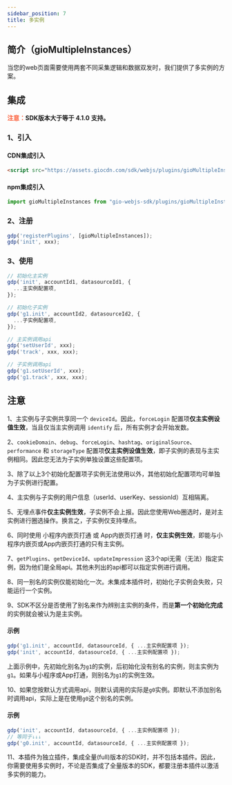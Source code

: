 ```yaml
---
sidebar_position: 7
title: 多实例
---
```

## 简介（gioMultipleInstances）

当您的web页面需要使用两套不同采集逻辑和数据双发时，我们提供了多实例的方案。

## 集成

**<font color="#FC5F3A">注意：</font>SDK版本大于等于 4.1.0 支持。**

### 1、引入

#### CDN集成引入

```html
<script src="https://assets.giocdn.com/sdk/webjs/plugins/gioMultipleInstances.js"></script>
```

#### npm集成引入

```js
import gioMultipleInstances from "gio-webjs-sdk/plugins/gioMultipleInstances"
```

### 2、注册

```js
gdp('registerPlugins', [gioMultipleInstances]);
gdp('init', xxx);
```

### 3、使用

```js
// 初始化主实例
gdp('init', accountId1, datasourceId1, {
  ...主实例配置项,
});

// 初始化子实例
gdp('g1.init', accountId2, datasourceId2, {
  ...子实例配置项,
});

// 主实例调用api
gdp('setUserId', xxx);
gdp('track', xxx, xxx);

// 子实例调用api
gdp('g1.setUserId', xxx);
gdp('g1.track', xxx, xxx);
```

## 注意

1、主实例与子实例共享同一个 `deviceId`。因此，`forceLogin` 配置项**仅主实例设值生效**，当且仅当主实例调用 `identify` 后，所有实例才会开始发数。

2、`cookieDomain`、`debug`、`forceLogin`、`hashtag`、`originalSource`、`performance` 和 `storageType` 配置项**仅主实例设值生效**，即子实例的表现与主实例相同。因此您无法为子实例单独设置这些配置项。

3、除了以上3个初始化配置项子实例无法使用以外，其他初始化配置项均可单独为子实例进行配置。

4、主实例与子实例的用户信息（userId、userKey、sessionId）互相隔离。

5、无埋点事件**仅主实例生效**，子实例不会上报。因此您使用Web圈选时，是对主实例进行圈选操作。换言之，子实例仅支持埋点。

6、同时使用 小程序内嵌页打通 或 App内嵌页打通 时，**仅主实例生效**，即能与小程序内嵌页或App内嵌页打通的只有主实例。

7、`getPlugins`、`getDeviceId`、`updateImpression` 这3个api无需（无法）指定实例，因为他们是全局api。其他未列出的api都可以指定实例进行调用。

8、同一别名的实例仅能初始化一次。未集成本插件时，初始化子实例会失败，只能运行一个实例。

9、SDK不区分是否使用了别名来作为辨别主实例的条件，而是**第一个初始化完成**的实例就会被认为是主实例。

#### 示例

```js
gdp('g1.init', accountId, datasourceId, { ...主实例配置项 });
gdp('init', accountId, datasourceId, { ...主实例配置项 });
```

上面示例中，先初始化别名为`g1`的实例，后初始化没有别名的实例，则主实例为`g1`。如果与小程序或App打通，则别名为`g1`的实例生效。

10、如果您按默认方式调用api，则默认调用的实际是`g0`实例。即默认不添加别名时调用api，实际上是在使用`g0`这个别名的实例。

#### 示例

```js
gdp('init', accountId, datasourceId, { ...主实例配置项 });
// 等同于↓↓↓
gdp('g0.init', accountId, datasourceId, { ...主实例配置项 });
```

11、本插件为独立插件，集成全量(full)版本的SDK时，并不包括本插件。因此，你需要使用多实例时，不论是否集成了全量版本的SDK，都要注册本插件以激活多实例的能力。

